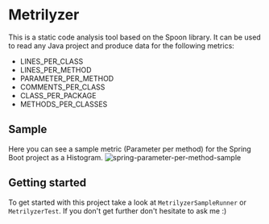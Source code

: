# Metrilyzer

This is a static code analysis tool based on the Spoon library.
It can be used to read any Java project and produce data for the following metrics:

* LINES_PER_CLASS
* LINES_PER_METHOD
* PARAMETER_PER_METHOD
* COMMENTS_PER_CLASS
* CLASS_PER_PACKAGE
* METHODS_PER_CLASSES

## Sample
Here you can see a sample metric (Parameter per method) for the Spring Boot project as a Histogram.
![spring-parameter-per-method-sample](https://github.com/djuelg/Metrilyzer/blob/master/spring-parameter-per-method-sample.png)

## Getting started

To get started with this project take a look at `MetrilyzerSampleRunner` or `MetrilyzerTest`.
If you don't get further don't hesitate to ask me :)
